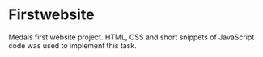 # Firstwebsite
Medals first website project. HTML, CSS and short snippets of JavaScript code was used to implement this task.
